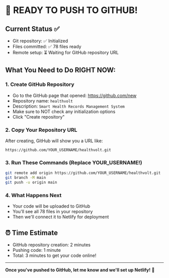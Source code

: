 # 🚀 READY TO PUSH TO GITHUB!

## Current Status ✅
- Git repository: ✅ Initialized
- Files committed: ✅ 78 files ready
- Remote setup: ⏳ Waiting for GitHub repository URL

## What You Need to Do RIGHT NOW:

### 1. Create GitHub Repository
- Go to the GitHub page that opened: https://github.com/new
- Repository name: `healthvolt`
- Description: `Smart Health Records Management System`
- Make sure to NOT check any initialization options
- Click "Create repository"

### 2. Copy Your Repository URL
After creating, GitHub will show you a URL like:
```
https://github.com/YOUR_USERNAME/healthvolt.git
```

### 3. Run These Commands (Replace YOUR_USERNAME!)
```bash
git remote add origin https://github.com/YOUR_USERNAME/healthvolt.git
git branch -M main
git push -u origin main
```

### 4. What Happens Next
- Your code will be uploaded to GitHub
- You'll see all 78 files in your repository
- Then we'll connect it to Netlify for deployment

## ⏰ Time Estimate
- GitHub repository creation: 2 minutes
- Pushing code: 1 minute
- Total: 3 minutes to get your code online!

---
**Once you've pushed to GitHub, let me know and we'll set up Netlify!** 🎯
